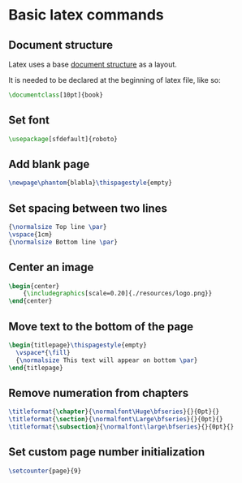 # Basic latex commands

## Document structure

Latex uses a base [document structure](https://en.wikibooks.org/wiki/LaTeX/Document_Structure) as a layout.

It is needed to be declared at the beginning of latex file, like so:

```latex
\documentclass[10pt]{book}
```

## Set font

```latex
\usepackage[sfdefault]{roboto}
```

## Add blank page

```latex
\newpage\phantom{blabla}\thispagestyle{empty}
```

## Set spacing between two lines

```latex
{\normalsize Top line \par}
\vspace{1cm}
{\normalsize Bottom line \par}
```

## Center an image

```latex
\begin{center}
    {\includegraphics[scale=0.20]{./resources/logo.png}}
\end{center}
```

## Move text to the bottom of the page

```latex
\begin{titlepage}\thispagestyle{empty}
  \vspace*{\fill}
  {\normalsize This text will appear on bottom \par}
\end{titlepage}
```

## Remove numeration from chapters

```latex
\titleformat{\chapter}{\normalfont\Huge\bfseries}{}{0pt}{}
\titleformat{\section}{\normalfont\Large\bfseries}{}{0pt}{}
\titleformat{\subsection}{\normalfont\large\bfseries}{}{0pt}{}
```

## Set custom page number initialization

```latex
\setcounter{page}{9}
```
